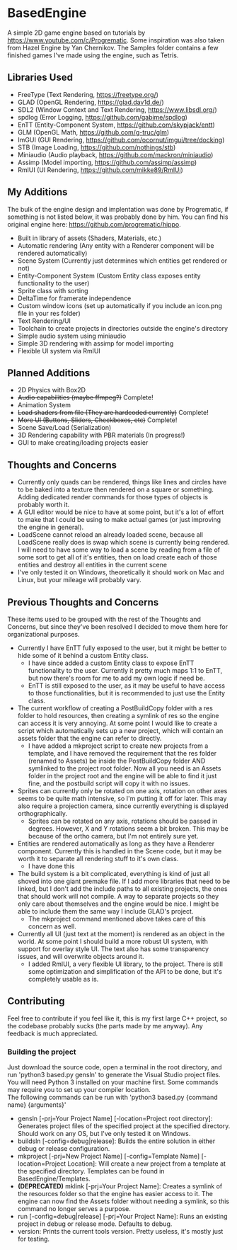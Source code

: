# BasedEngine
A simple 2D game engine based on tutorials by https://www.youtube.com/c/Progrematic. Some inspiration was also taken from Hazel Engine by Yan Chernikov. The Samples folder contains a few finished games I've made using the engine, such as Tetris.  

## Libraries Used
- FreeType (Text Rendering, https://freetype.org/)
- GLAD (OpenGL Rendering, https://glad.dav1d.de/)
- SDL2 (Window Context and Text Rendering, https://www.libsdl.org/)
- spdlog (Error Logging, https://github.com/gabime/spdlog)
- EnTT (Entity-Component System, https://github.com/skypjack/entt)
- GLM (OpenGL Math, https://github.com/g-truc/glm)
- ImGUI (GUI Rendering, https://github.com/ocornut/imgui/tree/docking)
- STB (Image Loading, https://github.com/nothings/stb)
- Miniaudio (Audio playback, https://github.com/mackron/miniaudio)  
- Assimp (Model importing, https://github.com/assimp/assimp)  
- RmlUI (UI Rendering, https://github.com/mikke89/RmlUi)  

## My Additions
The bulk of the engine design and implentation was done by Progrematic, if something is not listed below, it was probably done by him. You can find his original engine here: https://github.com/progrematic/hippo.

- Built in library of assets (Shaders, Materials, etc.)
- Automatic rendering (Any entity with a Renderer component will be rendered automatically)
- Scene System (Currently just determines which entities get rendered or not)
- Entity-Component System (Custom Entity class exposes entity functionality to the user)
- Sprite class with sorting
- DeltaTime for framerate independence
- Custom window icons (set up automatically if you include an icon.png file in your res folder)
- Text Rendering/UI
- Toolchain to create projects in directories outside the engine's directory
- Simple audio system using miniaudio
- Simple 3D rendering with assimp for model importing
- Flexible UI system via RmlUI

## Planned Additions
- 2D Physics with Box2D
- ~~Audio capabilities (maybe ffmpeg?)~~ Complete!
- Animation System
- ~~Load shaders from file (They are hardcoded currently)~~ Complete!  
- ~~More UI (Buttons, Sliders, Checkboxes, etc)~~ Complete!
- Scene Save/Load (Serialization)
- 3D Rendering capability with PBR materials (In progress!)
- GUI to make creating/loading projects easier

## Thoughts and Concerns
- Currently only quads can be rendered, things like lines and circles have to be baked into a texture then rendered on a square or something. Adding dedicated render commands for those types of objects is probably worth it.
- A GUI editor would be nice to have at some point, but it's a lot of effort to make that I could be using to make actual games (or just improving the engine in general).
- LoadScene cannot reload an already loaded scene, because all LoadScene really does is swap which scene is currently being rendered. I will need to have some way to load a scene by reading from a file of some sort to get all of it's entities, then on load create each of those entities and destroy all entities in the current scene
- I've only tested it on Windows, theoretically it should work on Mac and Linux, but your mileage will probably vary.

## Previous Thoughts and Concerns
These items used to be grouped with the rest of the Thoughts and Concerns, but since they've been resolved I decided to move them here for organizational purposes.
- Currently I have EnTT fully exposed to the user, but it might be better to hide some of it behind a custom Entity class.
    - I have since added a custom Entity class to expose EnTT functionality to the user. Currently it pretty much maps 1:1 to EnTT, but now there's room for me to add my own logic if need be.
    - EnTT is still exposed to the user, as it may be useful to have access to those functionalities, but it is recommended to just use the Entity class.  
- The current workflow of creating a PostBuildCopy folder with a res folder to hold resources, then creating a symlink of res so the engine can access it is very annoying. At some point I would like to create a script which automatically sets up a new project, which will contain an assets folder that the engine can refer to directly.
    - I have added a mkproject script to create new projects from a template, and I have removed the requirement that the res folder (renamed to Assets) be inside the PostBuildCopy folder AND symlinked to the project root folder. Now all you need is an Assets folder in the project root and the engine will be able to find it just fine, and the postbuild script will copy it with no issues.  
- Sprites can currently only be rotated on one axis, rotation on other axes seems to be quite math intensive, so I'm putting it off for later. This may also require a projection camera, since currently everything is displayed orthographically.
    - Sprites can be rotated on any axis, rotations should be passed in degrees. However, X and Y rotations seem a bit broken. This may be because of the ortho camera, but I'm not entirely sure yet.
- Entities are rendered automatically as long as they have a Renderer component. Currently this is handled in the Scene code, but it may be worth it to separate all rendering stuff to it's own class.
    - I have done this
- The build system is a bit complicated, everything is kind of just all shoved into one giant premake file. If I add more libraries that need to be linked, but I don't add the include paths to all existing projects, the ones that should work will not compile. A way to separate projects so they only care about themselves and the engine would be nice. I might be able to include them the same way I include GLAD's project.
    - The mkproject command mentioned above takes care of this concern as well.
- Currently all UI (just text at the moment) is rendered as an object in the world. At some point I should build a more robust UI system, with support for overlay style UI. The text also has some transparency issues, and will overwrite objects around it.
    - I added RmlUI, a very flexible UI library, to the project. There is still some optimization and simplification of the API to be done, but it's completely usable as is.

## Contributing
Feel free to contribute if you feel like it, this is my first large C++ project, so the codebase probably sucks (the parts made by me anyway). Any feedback is much appreciated.

### Building the project
Just download the source code, open a terminal in the root directory, and run 'python3 based.py gensln' to generate the Visual Studio project files. You will need Python 3 installed on your machine first. Some commands may require you to set up your compiler location.  
The following commands can be run with 'python3 based.py {command name} {arguments}'
- gensln [-prj=Your Project Name] [-location=Project root directory]: Generates project files of the specified project at the specified directory. Should work on any OS, but I've only tested it on Windows.
- buildsln [-config=debug|release]: Builds the entire solution in either debug or release configuration.
- mkproject [-prj=New Project Name] [-config=Template Name] [-location=Project Location]: Will create a new project from a template at the specified directory. Templates can be found in BasedEngine/Templates.
- **(DEPRECATED)** mklink [-prj=Your Project Name]: Creates a symlink of the resources folder so that the engine has easier access to it. The engine can now find the Assets folder without needing a symlink, so this command no longer serves a purpose.
- run [-config=debug|release] [-prj=Your Project Name]: Runs an existing project in debug or release mode. Defaults to debug.
- version: Prints the current tools version. Pretty useless, it's mostly just for testing.
